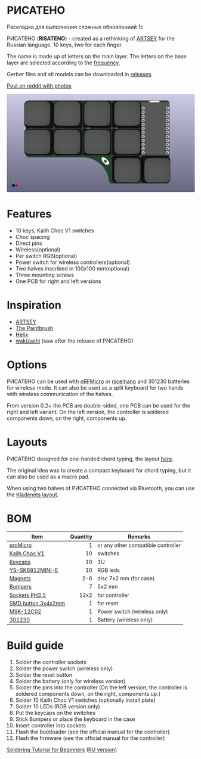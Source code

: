 # РИСАТЕНО
 
Раскладка для выполнения сложных обновлениий 1с.







РИСАТЕНО (__RISATENO__) - created as a rethinking of [ARTSEY](https://artsey.io/) for the Russian language. 10 keys, two for each finger.

The name is made up of letters on the main layer. The letters on the base layer are selected according to the [frequency](https://ru.wikipedia.org/wiki/%D0%A7%D0%B0%D1%81%D1%82%D0%BE%D1%82%D0%BD%D0%BE%D1%81%D1%82%D1%8C).

Gerber files and stl models can be downloaded in [releases](https://github.com/aroum/PNCATEHO/releases).

[Post on reddit with photos](https://www.reddit.com/r/ErgoMechKeyboards/comments/r8novj/%D1%80%D0%B8%D1%81%D0%B0%D1%82%D0%B5%D0%BD%D0%BE_risateno_10_key_chord_keyboard/)

![front](pcb/renders/front.png)

# Features
* 10 keys, Kailh Choc V1 switches
* Choc spacing
* Direct pins 
* Wireless(optional)
* Per switch RGB(optional)
* Power switch for wireless controllers(optional)
* Two halves inscribed in 100x100 mm(optional)
* Three mounting screws
* One PCB for right and left versions

# Inspiration

* [ARTSEY](https://artsey.io/)
* [The Paintbrush](https://github.com/artseyio/thepaintbrus)
* [Helix](https://github.com/MakotoKurauchi/helix)
* [wakizashi](https://klava.wiki/hypha/%D0%BA%D0%BB%D0%B0%D0%B2%D0%B8%D0%B0%D1%82%D1%83%D1%80%D1%8B/%D0%B2%D0%B0%D0%BA%D0%B8%D0%B4%D0%B7%D0%B0%D1%81%D0%B8) (saw after the release of PNCATEHO)


# Options
РИСАТЕНО can be used with [nRFMicro](https://github.com/joric/nrfmicro) or [nice!nano](https://nicekeyboards.com/nice-nano/) and 301230 batteries for wireless mode. It can also be used as a split keyboard for two hands with wireless communication of the halves.



From version 0.2+ the PCB are double-sided, one PCB can be used for the right and left variant. On the left version, the controller is soldered components down, on the right, components up.

# Layouts
РИСАТЕНО designed for one-handed chord typing, the layout [here](http://www.keyboard-layout-editor.com/#/gists/019e404b4ab5db93cd75010ad90777a4). 

The original idea was to create a compact keyboard for chord typing, but it can also be used as a macro pad.

When using two halves of РИСАТЕНО connected via Bluetooth, you can use the [Kladenets layout](https://ibnteo.github.io/kladenets/).


# BOM

| Item                                                                   | Quantity | Remarks                              |
| ---------------------------------------------------------------------- | -------: | ------------------------------------ |
| [proMicro](https://aliexpress.ru/item/32840365436.html)                | 1        | or any other compatible controller   |
| [Kailh Choc V1](https://aliexpress.ru/item/32959996455.html)           | 10       | switches                             |
| [Keycaps](https://aliexpress.ru/item/33026798318.html)                 | 10       | 1U                                   |
| [YS-SK6812MINI-E](https://aliexpress.ru/item/4000475685852.html)       | 10       | RGB leds                             |
| [Magnets](https://aliexpress.ru/item/1005002757445161.html)            | 2-6      | disc 7x2 mm (for case)               |
| [Bumpers](https://aliexpress.ru/item/4001188580018.html)               | 7        | 5x2 mm                               |
| [Sockets PH3.5](https://aliexpress.ru/item/32899635835.html)           | 12x2     | for controller                       |
| [SMD button 3x4x2mm](https://aliexpress.ru/item/1005003812819985.html) | 1        | for reset                            |
| [MSK-12C02](https://aliexpress.ru/item/1005001398386692.html)          | 1        | Power switch  (wireless only)        |
| [301230](https://aliexpress.ru/item/32732458079.html)                  | 1        | Battery  (wireless only)             |


# Build guide
1. Solder the controller sockets
2. Solder the power switch (wireless only)
3. Solder the reset button
4. Solder the battery (only for wireless version)
5. Solder the pins into the controller (On the left version, the controller is soldered components down, on the right, components up.)
6. Solder 10 Kailh Choc V1 switches (optionally install plate)
7. Solder 10 LEDs (RGB version only)
8. Put the keycaps on the switches
9. Stick Bumpers or place the keyboard in the case
10. Insert controller into sockets
11. Flash the bootloader (see the official manual for the controller)
12. Flash the firmware (see the official manual for the controller)

[Soldering Tutorial for Beginners](https://mightyohm.com/files/soldercomic/FullSolderComic_EN.pdf) ([RU version](https://sho0.neocities.org/downloads/komiks_payat_prosto.pdf))
